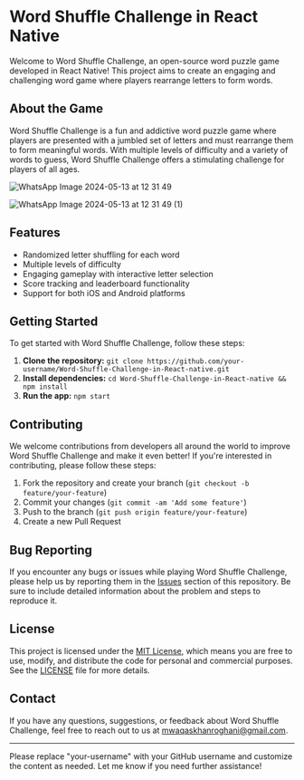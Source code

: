 # Word Shuffle Challenge in React Native

Welcome to Word Shuffle Challenge, an open-source word puzzle game developed in React Native! This project aims to create an engaging and challenging word game where players rearrange letters to form words.

## About the Game

Word Shuffle Challenge is a fun and addictive word puzzle game where players are presented with a jumbled set of letters and must rearrange them to form meaningful words. With multiple levels of difficulty and a variety of words to guess, Word Shuffle Challenge offers a stimulating challenge for players of all ages.

![WhatsApp Image 2024-05-13 at 12 31 49](https://github.com/waqaskhanroghani/Word-Shuffle-Challenge-in-React-native/assets/72159415/1a1a16bc-15e1-4ddd-956e-b9b8ea7c62f1)


![WhatsApp Image 2024-05-13 at 12 31 49 (1)](https://github.com/waqaskhanroghani/Word-Shuffle-Challenge-in-React-native/assets/72159415/43001bca-7ba2-4e19-8a52-9a2a1f4c03d4)

## Features

- Randomized letter shuffling for each word
- Multiple levels of difficulty
- Engaging gameplay with interactive letter selection
- Score tracking and leaderboard functionality
- Support for both iOS and Android platforms

## Getting Started

To get started with Word Shuffle Challenge, follow these steps:

1. **Clone the repository:** `git clone https://github.com/your-username/Word-Shuffle-Challenge-in-React-native.git`
2. **Install dependencies:** `cd Word-Shuffle-Challenge-in-React-native && npm install`
3. **Run the app:** `npm start`

## Contributing

We welcome contributions from developers all around the world to improve Word Shuffle Challenge and make it even better! If you're interested in contributing, please follow these steps:

1. Fork the repository and create your branch (`git checkout -b feature/your-feature`)
2. Commit your changes (`git commit -am 'Add some feature'`)
3. Push to the branch (`git push origin feature/your-feature`)
4. Create a new Pull Request

## Bug Reporting

If you encounter any bugs or issues while playing Word Shuffle Challenge, please help us by reporting them in the [Issues](https://github.com/your-username/Word-Shuffle-Challenge-in-React-native/issues) section of this repository. Be sure to include detailed information about the problem and steps to reproduce it.

## License

This project is licensed under the [MIT License](LICENSE), which means you are free to use, modify, and distribute the code for personal and commercial purposes. See the [LICENSE](LICENSE) file for more details.

## Contact

If you have any questions, suggestions, or feedback about Word Shuffle Challenge, feel free to reach out to us at [mwaqaskhanroghani@gmail.com](mailto:mwaqaskhanroghani@gmail.com).

---

Please replace "your-username" with your GitHub username and customize the content as needed. Let me know if you need further assistance!
